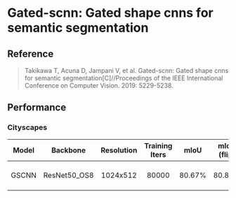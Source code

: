 # Gated-scnn: Gated shape cnns for semantic segmentation

## Reference

> Takikawa T, Acuna D, Jampani V, et al. Gated-scnn: Gated shape cnns for semantic segmentation[C]//Proceedings of the IEEE International Conference on Computer Vision. 2019: 5229-5238.

## Performance

### Cityscapes

| Model | Backbone | Resolution | Training Iters | mIoU | mIoU (flip) | mIoU (ms+flip) | Links |
|:-:|:-:|:-:|:-:|:-:|:-:|:-:|:-:|
|GSCNN|ResNet50_OS8|1024x512|80000|80.67%|80.88%|80.88%|[model](https://bj.bcebos.com/paddleseg/dygraph/cutyscapes/gscnn_resnet50_os8_cityscapes_1024x512_80k/model.pdparams) \| [log](https://bj.bcebos.com/paddleseg/dygraph/cutyscapes/gscnn_resnet50_os8_cityscapes_1024x512_80k/train.log) \| [vdl](https://paddlepaddle.org.cn/paddle/visualdl/service/app?id=11b79b6a2899739c0d009b1ce34bad77)|
